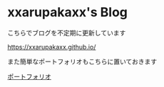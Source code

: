 # xxarupakaxx's Blog 

こちらでブログを不定期に更新しています

https://xxarupakaxx.github.io/

また簡単なポートフォリオもこちらに置いておきます

[ポートフォリオ](https://xxarupakaxx.github.io/info/2021/05/23/introduction.html)
